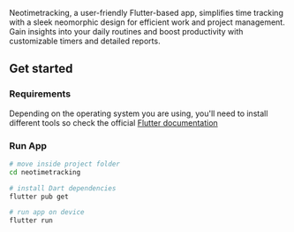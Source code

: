 Neotimetracking, a user-friendly Flutter-based app, simplifies time tracking with a sleek neomorphic design for efficient work and project management. Gain insights into your daily routines and boost productivity with customizable timers and detailed reports.

## Get started
### Requirements
Depending on the operating system you are using, you'll need to install different tools so check the official [Flutter documentation](https://docs.flutter.dev/get-started/install)

### Run App
```sh
# move inside project folder
cd neotimetracking

# install Dart dependencies
flutter pub get

# run app on device
flutter run

```